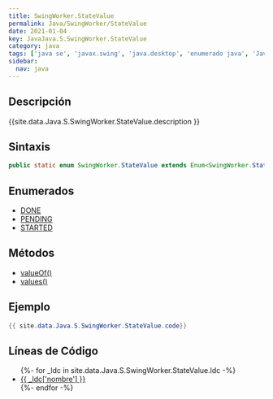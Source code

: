 ```yaml
---
title: SwingWorker.StateValue
permalink: Java/SwingWorker/StateValue
date: 2021-01-04
key: JavaJava.S.SwingWorker.StateValue
category: java
tags: ['java se', 'javax.swing', 'java.desktop', 'enumerado java', 'Java 1.6']
sidebar: 
  nav: java
---
```


## Descripción
{{site.data.Java.S.SwingWorker.StateValue.description }}

## Sintaxis
~~~java
public static enum SwingWorker.StateValue extends Enum<SwingWorker.StateValue>
~~~

## Enumerados
* [DONE](/Java/SwingWorker/StateValue/DONE)
* [PENDING](/Java/SwingWorker/StateValue/PENDING)
* [STARTED](/Java/SwingWorker/StateValue/STARTED)

## Métodos
* [valueOf()](/Java/SwingWorker/StateValue/valueOf)
* [values()](/Java/SwingWorker/StateValue/values)

## Ejemplo
~~~java
{{ site.data.Java.S.SwingWorker.StateValue.code}}
~~~

## Líneas de Código
<ul>
{%- for _ldc in site.data.Java.S.SwingWorker.StateValue.ldc -%}
   <li>
       <a href="{{_ldc['url'] }}">{{ _ldc['nombre'] }}</a>
   </li>
{%- endfor -%}
</ul>
